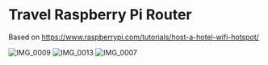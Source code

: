 # Travel Raspberry Pi Router
Based on https://www.raspberrypi.com/tutorials/host-a-hotel-wifi-hotspot/

![IMG_0009](https://github.com/leftyfb/travel-pi/assets/3206263/de644a36-52d2-4ba9-bf7b-3ea9b1a62c80)
![IMG_0013](https://github.com/leftyfb/travel-pi/assets/3206263/c36dacd9-3dd3-4f09-9c2d-24d2ed663031)
![IMG_0007](https://github.com/leftyfb/travel-pi/assets/3206263/83d20e62-7847-4824-8fb7-67b7633eab79)
